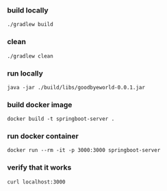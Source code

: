 ### build locally

```
./gradlew build
```

### clean

```
./gradlew clean
```

### run locally

```
java -jar ./build/libs/goodbyeworld-0.0.1.jar
```

### build docker image

```
docker build -t springboot-server .
```

### run docker container

```
docker run --rm -it -p 3000:3000 springboot-server
```

### verify that it works

```
curl localhost:3000
```
